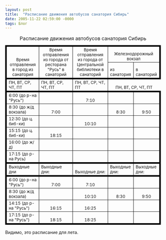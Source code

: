 ```yaml
---
layout: post
title:  "Расписание движения автобусов санатория Сибирь"
date: 2005-11-22 02:59:00 -0000
tags: Блог
---
```


<table cellspacing="0" cellpadding="3">
<caption>Расписание движения автобусов санатория Сибирь</caption>
<tr>
<td colspan="1" rowspan="2"  valign="bottom"  align="center"  style=" font-size:10pt; border-top:thick solid #000000; border-left:thick solid #000000;">Время отправления в город из санатория</td>
<td colspan="1" rowspan="2"  valign="bottom"  align="center"  style=" font-size:10pt; border-top:thick solid #000000; border-left:thin solid #000000;">Время отправления из города от ресторана "Русь" в санаторий</td>
<td colspan="1" rowspan="2"  valign="bottom"  align="center"  style=" font-size:10pt; border-top:thick solid #000000; border-left:thin solid #000000;">Время отправления из города от Центральной библиотеки в санаторий</td>
<td colspan="2" rowspan="1"  valign="bottom"  align="center"  style=" font-size:10pt; border-top:thick solid #000000; border-right:thick solid #000000; border-left:thin solid #000000;">Железнодорожный вокзал</td>
</tr>
<tr>
<td valign="bottom"  align="left"  style=" font-size:10pt; border-top:thin solid #000000; border-left:thin solid #000000;">из санатория</td>
<td valign="bottom"  align="left"  style=" font-size:10pt; border-top:thin solid #000000; border-left:thin solid #000000; border-right:thick solid #000000;">в санаторий</td>
</tr>
<tr>
<td valign="bottom"  align="left"  style=" font-size:10pt; border-top:thick solid #000000; border-bottom:thick solid #000000; border-left:thick solid #000000;">&#1055;&#1053;, &#1042;&#1058;, &#1057;&#1056;, &#1063;&#1058;, &#1055;&#1058;</td>
<td valign="bottom"  align="left"  style=" font-size:10pt; border-top:thick solid #000000; border-bottom:thick solid #000000; border-left:thin solid #000000;">&#1055;&#1053;, &#1042;&#1058;, &#1057;&#1056;, &#1063;&#1058;, &#1055;&#1058;</td>
<td valign="bottom"  align="left"  style=" font-size:10pt; border-top:thick solid #000000; border-bottom:thick solid #000000; border-left:thin solid #000000;">&#1055;&#1053;, &#1042;&#1058;, &#1057;&#1056;, &#1063;&#1058;, &#1055;&#1058;</td>
<td colspan="2" rowspan="1"  valign="bottom"  align="center"  style=" font-size:10pt; border-top:thick solid #000000; border-bottom:thick solid #000000; border-left:thin solid #000000;">&#1055;&#1053;, &#1042;&#1058;, &#1057;&#1056;, &#1063;&#1058;, &#1055;&#1058;</td>
</tr>
<tr>
<td valign="bottom"  align="left"  style=" font-size:10pt; border-left:thick solid #000000;">6:00 (&#1076;&#1086; &#1088;-&#1085;&#1072; &quot;&#1056;&#1091;&#1089;&#1100;&quot;)</td>
<td style=" border-left:thin solid #000000;"></td>
<td valign="bottom"  align="center"  style=" font-size:10pt; border-left:thin solid #000000;">7:10</td>
<td style=" border-left:thin solid #000000;"></td>
<td style=" border-left:thin solid #000000; border-right:thick solid #000000;"></td>
</tr>
<tr>
<td valign="bottom"  align="left"  style=" font-size:10pt; border-top:thin solid #000000; border-left:thick solid #000000;">8:30 (&#1076;&#1086; &#1078;/&#1076; &#1074;&#1086;&#1082;&#1079;&#1072;&#1083;&#1072;)</td>
<td valign="bottom"  align="center"  style=" font-size:10pt; border-top:thin solid #000000; border-left:thin solid #000000;">7:00</td>
<td style=" border-top:thin solid #000000; border-left:thin solid #000000;"></td>
<td valign="bottom"  align="center"  style=" font-size:10pt; border-top:thin solid #000000; border-left:thin solid #000000;">8:30</td>
<td valign="bottom"  align="center"  style=" font-size:10pt; border-top:thin solid #000000; border-left:thin solid #000000; border-right:thick solid #000000;">9:50</td>
</tr>
<tr>
<td valign="bottom"  align="left"  style=" font-size:10pt; border-top:thin solid #000000; border-left:thick solid #000000;">12:30 (&#1076;&#1086; &#1094;. &#1073;&#1080;&#1073;-&#1082;&#1080;)</td>
<td style=" border-top:thin solid #000000; border-left:thin solid #000000;"></td>
<td valign="bottom"  align="center"  style=" font-size:10pt; border-top:thin solid #000000; border-left:thin solid #000000;">10:10</td>
<td style=" border-top:thin solid #000000; border-left:thin solid #000000;"></td>
<td style=" border-top:thin solid #000000; border-left:thin solid #000000; border-right:thick solid #000000;"></td>
</tr>
<tr>
<td valign="bottom"  align="left"  style=" font-size:10pt; border-top:thin solid #000000; border-left:thick solid #000000;">15:15 (&#1076;&#1086; &#1094;. &#1073;&#1080;&#1073;-&#1082;&#1080;)</td>
<td valign="bottom"  align="center"  style=" font-size:10pt; border-top:thin solid #000000; border-left:thin solid #000000;">18:15</td>
<td style=" border-top:thin solid #000000; border-left:thin solid #000000;"></td>
<td style=" border-top:thin solid #000000; border-left:thin solid #000000;"></td>
<td style=" border-top:thin solid #000000; border-left:thin solid #000000; border-right:thick solid #000000;"></td>
</tr>
<tr>
<td valign="bottom"  align="left"  style=" font-size:10pt; border-top:thin solid #000000; border-left:thick solid #000000;">16:00 (&#1076;&#1086; &#1078;/&#1076;)</td>
<td style=" border-top:thin solid #000000; border-left:thin solid #000000;"></td>
<td style=" border-top:thin solid #000000; border-left:thin solid #000000;"></td>
<td style=" border-top:thin solid #000000; border-left:thin solid #000000;"></td>
<td style=" border-top:thin solid #000000; border-left:thin solid #000000; border-right:thick solid #000000;"></td>
</tr>
<tr>
<td valign="bottom"  align="left"  style=" font-size:10pt; border-top:thin solid #000000; border-left:thick solid #000000;">17:15 (&#1076;&#1086; &#1088;-&#1085;&#1072; &#1056;&#1091;&#1089;&#1100;)</td>
<td style=" border-top:thin solid #000000; border-left:thin solid #000000;"></td>
<td style=" border-top:thin solid #000000; border-left:thin solid #000000;"></td>
<td style=" border-top:thin solid #000000; border-left:thin solid #000000;"></td>
<td style=" border-top:thin solid #000000; border-left:thin solid #000000; border-right:thick solid #000000;"></td>
</tr>
<tr>
<td valign="bottom"  align="left"  style=" font-size:10pt; border-top:thick solid #000000; border-bottom:thick solid #000000; border-left:thick solid #000000;">&#1042;&#1099;&#1093;&#1086;&#1076;&#1085;&#1099;&#1077; &#1076;&#1085;&#1080;</td>
<td valign="bottom"  align="left"  style=" font-size:10pt; border-top:thick solid #000000; border-bottom:thick solid #000000; border-left:thin solid #000000;">&#1042;&#1099;&#1093;&#1086;&#1076;&#1085;&#1099;&#1077; &#1076;&#1085;&#1080;:</td>
<td valign="bottom"  align="left"  style=" font-size:10pt; border-top:thick solid #000000; border-bottom:thick solid #000000; border-left:thin solid #000000;">&#1042;&#1099;&#1093;&#1086;&#1076;&#1085;&#1099;&#1077; &#1076;&#1085;&#1080;:</td>
<td valign="bottom"  align="left"  style=" font-size:10pt; border-top:thick solid #000000; border-bottom:thick solid #000000; border-left:thin solid #000000;">&#1042;&#1099;&#1093;&#1086;&#1076;&#1085;&#1099;&#1077; &#1076;&#1085;&#1080;:</td>
<td valign="bottom"  align="left"  style=" font-size:10pt; border-top:thick solid #000000; border-bottom:thick solid #000000; border-left:thin solid #000000; border-right:thick solid #000000;">&#1042;&#1099;&#1093;&#1086;&#1076;&#1085;&#1099;&#1077; &#1076;&#1085;&#1080;:</td>
</tr>
<tr>
<td valign="bottom"  align="left"  style=" font-size:10pt; border-left:thick solid #000000;">6:00 (&#1076;&#1086; &#1088;-&#1085;&#1072; &quot;&#1056;&#1091;&#1089;&#1100;&quot;)</td>
<td valign="bottom"  align="center"  style=" font-size:10pt; border-left:thin solid #000000;">7:00</td>
<td valign="bottom"  align="center"  style=" font-size:10pt; border-left:thin solid #000000;">7:10</td>
<td style=" border-left:thin solid #000000;"></td>
<td style=" border-left:thin solid #000000; border-right:thick solid #000000;"></td>
</tr>
<tr>
<td valign="bottom"  align="left"  style=" font-size:10pt; border-top:thin solid #000000; border-left:thick solid #000000;">8:30 (&#1076;&#1086; &#1078;/&#1076; &#1074;&#1086;&#1082;&#1079;&#1072;&#1083;&#1072;)</td>
<td style=" border-top:thin solid #000000; border-left:thin solid #000000;"></td>
<td valign="bottom"  align="center"  style=" font-size:10pt; border-top:thin solid #000000; border-left:thin solid #000000;">10:10</td>
<td valign="bottom"  align="center"  style=" font-size:10pt; border-top:thin solid #000000; border-left:thin solid #000000;">8:30</td>
<td valign="bottom"  align="center"  style=" font-size:10pt; border-top:thin solid #000000; border-left:thin solid #000000; border-right:thick solid #000000;">9:50</td>
</tr>
<tr>
<td valign="bottom"  align="left"  style=" font-size:10pt; border-top:thin solid #000000; border-left:thick solid #000000;">14:15 (&#1076;&#1086; &#1088;-&#1085;&#1072; &quot;&#1056;&#1091;&#1089;&#1100;&quot;)</td>
<td valign="bottom"  align="center"  style=" font-size:10pt; border-top:thin solid #000000; border-left:thin solid #000000;">16:15</td>
<td valign="bottom"  align="center"  style=" font-size:10pt; border-top:thin solid #000000; border-left:thin solid #000000;">16:25</td>
<td style=" border-top:thin solid #000000; border-left:thin solid #000000;"></td>
<td style=" border-top:thin solid #000000; border-left:thin solid #000000; border-right:thick solid #000000;"></td>
</tr>
<tr>
<td valign="bottom"  align="left"  style=" font-size:10pt; border-top:thin solid #000000; border-bottom:thick solid #000000; border-left:thick solid #000000;">17:15 (&#1076;&#1086; &#1088;-&#1085;&#1072; &quot;&#1056;&#1091;&#1089;&#1100;&quot;)</td>
<td valign="bottom"  align="center"  style=" font-size:10pt; border-top:thin solid #000000; border-bottom:thick solid #000000; border-left:thin solid #000000;">18:15</td>
<td valign="bottom"  align="center"  style=" font-size:10pt; border-top:thin solid #000000; border-bottom:thick solid #000000; border-left:thin solid #000000;">18:25</td>
<td style=" border-top:thin solid #000000; border-bottom:thick solid #000000; border-left:thin solid #000000;"></td>
<td style=" border-top:thin solid #000000; border-bottom:thick solid #000000; border-left:thin solid #000000; border-right:thick solid #000000;"></td>
</tr>
</table>

Видимо, это расписание для лета.